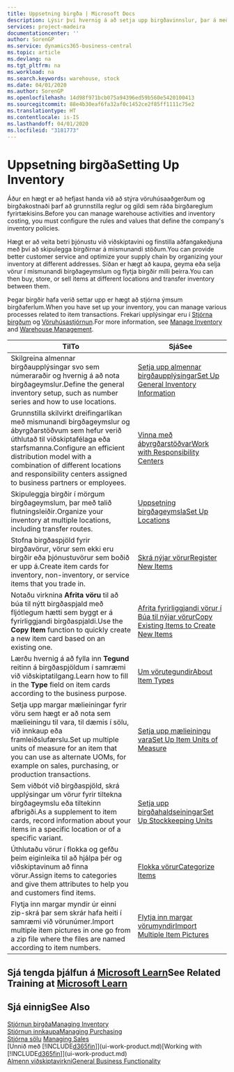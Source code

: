 ```yaml
---
title: Uppsetning birgða | Microsoft Docs
description: Lýsir því hvernig á að setja upp birgðavinnslur, þar á meðal flutningsleiðir og birgðageymslur á borð við vöruhús.
services: project-madeira
documentationcenter: ''
author: SorenGP
ms.service: dynamics365-business-central
ms.topic: article
ms.devlang: na
ms.tgt_pltfrm: na
ms.workload: na
ms.search.keywords: warehouse, stock
ms.date: 04/01/2020
ms.author: SorenGP
ms.openlocfilehash: 14d98f971bcb075a94396ed59b560e5420100413
ms.sourcegitcommit: 88e4b30eaf6fa32af0c1452ce2f85ff1111c75e2
ms.translationtype: HT
ms.contentlocale: is-IS
ms.lasthandoff: 04/01/2020
ms.locfileid: "3181773"
---
```

# <a name="setting-up-inventory"></a><span data-ttu-id="c223c-103">Uppsetning birgða</span><span class="sxs-lookup"><span data-stu-id="c223c-103">Setting Up Inventory</span></span>
<span data-ttu-id="c223c-104">Áður en hægt er að hefjast handa við að stýra vöruhúsaaðgerðum og birgðakostnaði þarf að grunnstilla reglur og gildi sem ráða birgðareglum fyrirtækisins.</span><span class="sxs-lookup"><span data-stu-id="c223c-104">Before you can manage warehouse activities and inventory costing, you must configure the rules and values that define the company's inventory policies.</span></span>

<span data-ttu-id="c223c-105">Hægt er að veita betri þjónustu við viðskiptavini og fínstilla aðfangakeðjuna með því að skipulegga birgðirnar á mismunandi stöðum.</span><span class="sxs-lookup"><span data-stu-id="c223c-105">You can provide better customer service and optimize your supply chain by organizing your inventory at different addresses.</span></span> <span data-ttu-id="c223c-106">Síðan er hægt að kaupa, geyma eða selja vörur í mismunandi birgðageymslum og flytja birgðir milli þeirra.</span><span class="sxs-lookup"><span data-stu-id="c223c-106">You can then buy, store, or sell items at different locations and transfer inventory between them.</span></span>

<span data-ttu-id="c223c-107">Þegar birgðir hafa verið settar upp er hægt að stjórna ýmsum birgðaferlum.</span><span class="sxs-lookup"><span data-stu-id="c223c-107">When you have set up your inventory, you can manage various processes related to item transactions.</span></span> <span data-ttu-id="c223c-108">Frekari upplýsingar eru í [Stjórna birgðum](inventory-manage-inventory.md) og [Vöruhúsastjórnun](warehouse-manage-warehouse.md).</span><span class="sxs-lookup"><span data-stu-id="c223c-108">For more information, see [Manage Inventory](inventory-manage-inventory.md) and [Warehouse Management](warehouse-manage-warehouse.md).</span></span>

| <span data-ttu-id="c223c-109">Til</span><span class="sxs-lookup"><span data-stu-id="c223c-109">To</span></span> | <span data-ttu-id="c223c-110">Sjá</span><span class="sxs-lookup"><span data-stu-id="c223c-110">See</span></span> |
| --- | --- |
| <span data-ttu-id="c223c-111">Skilgreina almennar birgðaupplýsingar svo sem númeraraðir og hvernig á að nota birgðageymslur.</span><span class="sxs-lookup"><span data-stu-id="c223c-111">Define the general inventory setup, such as number series and how to use locations.</span></span> |[<span data-ttu-id="c223c-112">Setja upp almennar birgðaupplýsingar</span><span class="sxs-lookup"><span data-stu-id="c223c-112">Set Up General Inventory Information</span></span>](inventory-how-setup-general.md) |
|<span data-ttu-id="c223c-113">Grunnstilla skilvirkt dreifingarlíkan með mismunandi birgðageymslur og ábyrgðarstöðvum sem hefur verið úthlutað til viðskiptafélaga eða starfsmanna.</span><span class="sxs-lookup"><span data-stu-id="c223c-113">Configure an efficient distribution model with a combination of different locations and responsibility centers assigned to business partners or employees.</span></span>|[<span data-ttu-id="c223c-114">Vinna með ábyrgðarstöðvar</span><span class="sxs-lookup"><span data-stu-id="c223c-114">Work with Responsibility Centers</span></span>](inventory-responsibility-centers.md)|
| <span data-ttu-id="c223c-115">Skipuleggja birgðir í mörgum birgðageymslum, þar með talið flutningsleiðir.</span><span class="sxs-lookup"><span data-stu-id="c223c-115">Organize your inventory at multiple locations, including transfer routes.</span></span> |[<span data-ttu-id="c223c-116">Uppsetning birgðageymsla</span><span class="sxs-lookup"><span data-stu-id="c223c-116">Set Up Locations</span></span>](inventory-how-register-new-items.md) |
| <span data-ttu-id="c223c-117">Stofna birgðaspjöld fyrir birgðavörur, vörur sem ekki eru birgðir eða þjónustuvörur sem boðið er upp á.</span><span class="sxs-lookup"><span data-stu-id="c223c-117">Create item cards for inventory, non-inventory, or service items that you trade in.</span></span> |[<span data-ttu-id="c223c-118">Skrá nýjar vörur</span><span class="sxs-lookup"><span data-stu-id="c223c-118">Register New Items</span></span>](inventory-how-register-new-items.md) |
|<span data-ttu-id="c223c-119">Notaðu virknina **Afrita vöru** til að búa til nýtt birgðaspjald með fljótlegum hætti sem byggt er á fyrirliggjandi birgðaspjaldi.</span><span class="sxs-lookup"><span data-stu-id="c223c-119">Use the **Copy Item** function to quickly create a new item card based on an existing one.</span></span>|[<span data-ttu-id="c223c-120">Afrita fyrirliggjandi vörur í Búa til nýjar vörur</span><span class="sxs-lookup"><span data-stu-id="c223c-120">Copy Existing Items to Create New Items</span></span>](inventory-how-copy-items.md)|
|<span data-ttu-id="c223c-121">Lærðu hvernig á að fylla inn **Tegund** reitinn á birgðaspjöldum í samræmi við viðskiptatilgang.</span><span class="sxs-lookup"><span data-stu-id="c223c-121">Learn how to fill in the **Type** field on item cards according to the business purpose.</span></span>|[<span data-ttu-id="c223c-122">Um vörutegundir</span><span class="sxs-lookup"><span data-stu-id="c223c-122">About Item Types</span></span>](inventory-about-item-types.md)|
|<span data-ttu-id="c223c-123">Setja upp margar mælieiningar fyrir vöru sem hægt er að nota sem mælieiningu til vara, til dæmis í sölu, við innkaup eða framleiðslufærslu.</span><span class="sxs-lookup"><span data-stu-id="c223c-123">Set up multiple units of measure for an item that you can use as alternate UOMs, for example on sales, purchasing, or production transactions.</span></span>|[<span data-ttu-id="c223c-124">Setja upp mælieiningu vara</span><span class="sxs-lookup"><span data-stu-id="c223c-124">Set Up Item Units of Measure</span></span>](inventory-how-setup-units-of-measure.md)|
|<span data-ttu-id="c223c-125">Sem viðbót við birgðaspjöld, skrá upplýsingar um vörur fyrir tiltekna birgðageymslu eða tiltekinn afbrigði.</span><span class="sxs-lookup"><span data-stu-id="c223c-125">As a supplement to item cards, record information about your items in a specific location or of a specific variant.</span></span>|[<span data-ttu-id="c223c-126">Setja upp birgðahaldseiningar</span><span class="sxs-lookup"><span data-stu-id="c223c-126">Set Up Stockkeeping Units</span></span>](inventory-how-to-set-up-stockkeeping-units.md)|
| <span data-ttu-id="c223c-127">Úthlutaðu vörur í flokka og gefðu þeim eiginleika til að hjálpa þér og viðskiptavinum að finna vörur.</span><span class="sxs-lookup"><span data-stu-id="c223c-127">Assign items to categories and give them attributes to help you and customers find items.</span></span> |[<span data-ttu-id="c223c-128">Flokka vörur</span><span class="sxs-lookup"><span data-stu-id="c223c-128">Categorize Items</span></span>](inventory-how-categorize-items.md) |
|<span data-ttu-id="c223c-129">Flytja inn margar myndir úr einni zip-skrá þar sem skrár hafa heiti í samræmi við vörunúmer.</span><span class="sxs-lookup"><span data-stu-id="c223c-129">Import multiple item pictures in one go from a zip file where the files are named according to item numbers.</span></span>|[<span data-ttu-id="c223c-130">Flytja inn margar vörumyndir</span><span class="sxs-lookup"><span data-stu-id="c223c-130">Import Multiple Item Pictures</span></span>](inventory-how-import-item-pictures.md)|

## <a name="see-related-training-at-microsoft-learn"></a><span data-ttu-id="c223c-131">Sjá tengda þjálfun á [Microsoft Learn](/learn/modules/trade-get-started-dynamics-365-business-central/)</span><span class="sxs-lookup"><span data-stu-id="c223c-131">See Related Training at [Microsoft Learn](/learn/modules/trade-get-started-dynamics-365-business-central/)</span></span>

## <a name="see-also"></a><span data-ttu-id="c223c-132">Sjá einnig</span><span class="sxs-lookup"><span data-stu-id="c223c-132">See Also</span></span>
[<span data-ttu-id="c223c-133">Stjórnun birgða</span><span class="sxs-lookup"><span data-stu-id="c223c-133">Managing Inventory</span></span>](inventory-manage-inventory.md)  
[<span data-ttu-id="c223c-134">Stjórnun innkaupa</span><span class="sxs-lookup"><span data-stu-id="c223c-134">Managing Purchasing</span></span>](purchasing-manage-purchasing.md)  
<span data-ttu-id="c223c-135">[Stjórna sölu](sales-manage-sales.md)  </span><span class="sxs-lookup"><span data-stu-id="c223c-135">[Managing Sales](sales-manage-sales.md)  </span></span>  
<span data-ttu-id="c223c-136">[Unnið með [!INCLUDE[d365fin](includes/d365fin_md.md)]](ui-work-product.md)</span><span class="sxs-lookup"><span data-stu-id="c223c-136">[Working with [!INCLUDE[d365fin](includes/d365fin_md.md)]](ui-work-product.md)</span></span>  
[<span data-ttu-id="c223c-137">Almenn viðskiptavirkni</span><span class="sxs-lookup"><span data-stu-id="c223c-137">General Business Functionality</span></span>](ui-across-business-areas.md)
